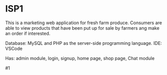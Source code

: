 # ISP1

This is a marketing web application for fresh farm produce. Consumers are able to view products that have been put up for sale by farmers ang make an order if interested.

Database: MySQL and PHP as the server-side programming language. IDE: VSCode

Has: admin module, login, signup, home page, shop page, Chat module



#1

